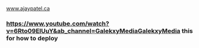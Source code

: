 www.ajaypatel.ca

### https://www.youtube.com/watch?v=6Rto09ElUuY&ab_channel=GalekxyMediaGalekxyMedia this for how to deploy
